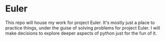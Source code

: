 # Euler

This repo will house my work for project Euler. It's  mostly just a place to practice things, under the guise of 
solving problems for project Euler. I will make decisions to explore deeper aspects of python just for the fun of it.